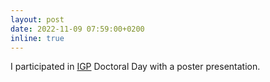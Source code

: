 ```yaml
---
layout: post
date: 2022-11-09 07:59:00+0200
inline: true
---
```


I participated in [IGP](https://igp.ethz.ch/) Doctoral Day with a poster presentation.
